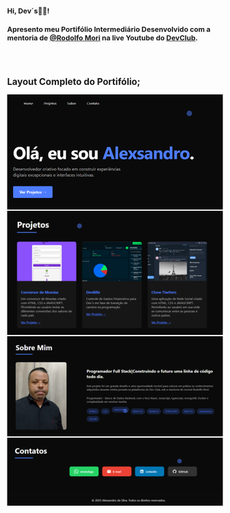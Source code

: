### Hi, Dev´s👋🏽!

### Apresento meu Portifólio Intermediário Desenvolvido com a mentoria de <a href="linkedin.com/in/rodolfomori">@Rodolfo Mori</a> na live Youtube do <a href="https://www.youtube.com/@canaldevclub">DevClub</a>.
  <br>
  <br>
<div>
  <h2>Layout Completo do Portifólio;</h2>
  <img src="./img/home.png">
  <img src="./img/projetos.png">
  <img src="./img/sobre.png">
  <img src="./img/contato.png">
</div>
